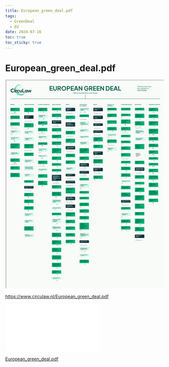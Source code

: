 ```yaml
---
title: European_green_deal.pdf
tags:
  - GreenDeal
  - EU
date: 2024-07-16
toc: true
toc_sticky: true
---
```


# European_green_deal.pdf

![](../_asset/2024-07-16-European_green_deal.pdf_image_1.png)

https://www.circulaw.nl/European_green_deal.pdf

![](../_asset/2024-07-16-European_green_deal.pdf_pdf_1.pdf)

[European_green_deal.pdf](https://www.circulaw.nl/European_green_deal.pdf)
